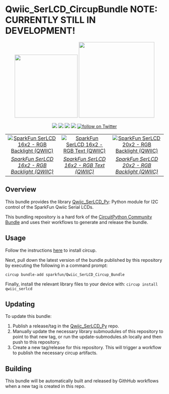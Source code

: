 Qwiic_SerLCD_CircupBundle NOTE: CURRENTLY STILL IN DEVELOPMENT!
==============

<p align="center">
   <img src="https://cdn.sparkfun.com/assets/custom_pages/2/7/2/qwiic-logo-registered.jpg"  width=200>  
   <img src="https://www.python.org/static/community_logos/python-logo-master-v3-TM.png"  width=240>   
</p>
<p align="center">
	<a href="https://pypi.org/project/sparkfun-qwiic-serlcd/" alt="Package">
		<img src="https://img.shields.io/pypi/pyversions/sparkfun_qwiic_serlcd.svg" /></a>
	<a href="https://github.com/sparkfun/Qwiic_SerLCD_Py/issues" alt="Issues">
		<img src="https://img.shields.io/github/issues/sparkfun/Qwiic_SerLCD_Py.svg" /></a>
	<a href="https://qwiic-serlcd-py.readthedocs.io/en/latest/" alt="Documentation">
		<img src="https://readthedocs.org/projects/qwiic-serlcd-py/badge/?version=latest&style=flat" /></a>
	<a href="https://github.com/sparkfun/Qwiic_SerLCD_Py/blob/master/LICENSE" alt="License">
		<img src="https://img.shields.io/badge/license-MIT-blue.svg" /></a>
	<a href="https://twitter.com/intent/follow?screen_name=sparkfun">
        	<img src="https://img.shields.io/twitter/follow/sparkfun.svg?style=social&logo=twitter"
           	 alt="follow on Twitter"></a>
</p>

<table class="table table-hover table-striped table-bordered">
    <tr align="center">
        <td><a href="https://www.sparkfun.com/products/16396"><img src="https://cdn.sparkfun.com//assets/parts/1/5/1/2/2/16396-SparkFun_16x2_SerLCD_-_RGB_Backlight__Qwiic_-05.jpg" title="SparkFun SerLCD 16x2 - RGB Backlight (QWIIC)"></a></td>
        <td><a href="https://www.sparkfun.com/products/16397"><img src="https://cdn.sparkfun.com//assets/parts/1/5/1/2/3/16397-SparkFun_16x2_SerLCD_-_RGB_Backlight__Qwiic_-05.jpg" title="SparkFun SerLCD 16x2 - RGB Text (QWIIC)"></a></td>
        <td><a href="https://www.sparkfun.com/products/16398"><img src="https://cdn.sparkfun.com//assets/parts/1/5/1/2/4/16398-SparkFun_16x2_SerLCD_-_RGB_Backlight__Qwiic_-05.jpg" title="SparkFun SerLCD 20x2 - RGB Backlight (QWIIC)"></a></td>
    </tr>
    <tr align="center">
        <td><i><a href="https://www.sparkfun.com/products/16396">SparkFun SerLCD 16x2 - RGB Backlight (QWIIC)</a></i></td>
        <td><i><a href="https://www.sparkfun.com/products/16397">SparkFun SerLCD 16x2 - RGB Text (QWIIC)</a></i></td>
        <td><i><a href="https://www.sparkfun.com/products/16398">SparkFun SerLCD 20x2 - RGB Backlight (QWIIC)</a></i></td>
    </tr>
</table>

## Overview
This bundle provides the library [Qwiic_SerLCD_Py](https://github.com/sparkfun/Qwiic_SerLCD_Py): Python module for I2C control of the SparkFun Qwiic Serial LCDs.

This bundling repository is a hard fork of the [CircuitPython Community Bundle](https://github.com/adafruit/CircuitPython_Community_Bundle/tree/main/libraries) and uses their workflows to generate and release the bundle.

## Usage
Follow the instructions [here](https://learn.adafruit.com/keep-your-circuitpython-libraries-on-devices-up-to-date-with-circup/overview) to install circup. 

Next, pull down the latest version of the bundle published by this repository by executing the following in a command prompt: 

```circup bundle-add sparkfun/Qwiic_SerLCD_Circup_Bundle```

Finally, install the relevant library files to your device with: 
```circup install qwiic_serlcd```

## Updating
To update this bundle:

1) Publish a release/tag in the [Qwiic_SerLCD_Py](https://github.com/sparkfun/Qwiic_SerLCD_Py) repo. 
2) Manually update the necessary library submoudules of this repository to point to that new tag, or run the update-submodules.sh locally and then push to this repository. 
3) Create a new tag/release for this repository. This will trigger a workflow to publish the necessary circup artifacts.

## Building
This bundle will be automatically built and released by GithHub workflows when a new tag is created in this repo.